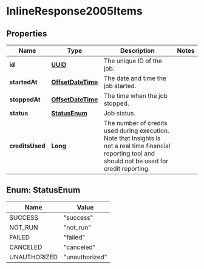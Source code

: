

# InlineResponse2005Items

## Properties

Name | Type | Description | Notes
------------ | ------------- | ------------- | -------------
**id** | [**UUID**](UUID.md) | The unique ID of the job. | 
**startedAt** | [**OffsetDateTime**](OffsetDateTime.md) | The date and time the job started. | 
**stoppedAt** | [**OffsetDateTime**](OffsetDateTime.md) | The time when the job stopped. | 
**status** | [**StatusEnum**](#StatusEnum) | Job status. | 
**creditsUsed** | **Long** | The number of credits used during execution. Note that Insights is not a real time financial reporting tool and should not be used for credit reporting. | 



## Enum: StatusEnum

Name | Value
---- | -----
SUCCESS | &quot;success&quot;
NOT_RUN | &quot;not_run&quot;
FAILED | &quot;failed&quot;
CANCELED | &quot;canceled&quot;
UNAUTHORIZED | &quot;unauthorized&quot;



